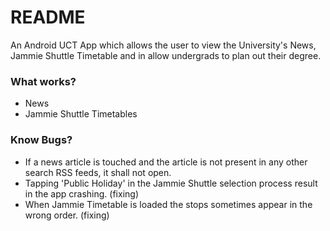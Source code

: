 # README #

An Android UCT App which allows the user to view the University's News, Jammie Shuttle Timetable and in allow undergrads to plan out their degree.

### What works? ###

* News
* Jammie Shuttle Timetables

### Know Bugs? ###

* If a news article is touched and the article is not present in any other search RSS feeds, it shall not open.
* Tapping 'Public Holiday' in the Jammie Shuttle selection process result in the app crashing. (fixing)
* When Jammie Timetable is loaded the stops sometimes appear in the wrong order. (fixing)

